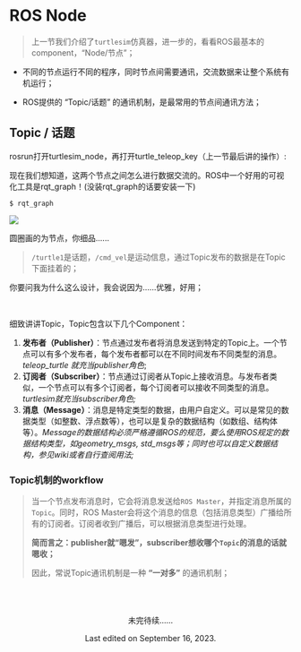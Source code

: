 # ROS Node

> 上一节我们介绍了`turtlesim`仿真器，进一步的，看看ROS最基本的component，“Node/节点”；



- 不同的节点运行不同的程序，同时节点间需要通讯，交流数据来让整个系统有机运行；

- ROS提供的 “Topic/话题” 的通讯机制，是最常用的节点间通讯方法；




## Topic / 话题
rosrun打开turtlesim_node，再打开turtle_teleop_key（上一节最后讲的操作）:


现在我们想知道，这两个节点之间怎么进行数据交流的。ROS中一个好用的可视化工具是rqt_graph！(没装rqt_graph的话要安装一下)

```
$ rqt_graph
```

![](https://gitee.com/SeaHIPage/My_Pics/raw/master/from_ubuntu/image.png)

圆圈画的为节点，你细品......



>  `/turtle1`是话题，`/cmd_vel`是运动信息，通过Topic发布的数据是在Topic下面挂着的；



你要问我为什么这么设计，我会说因为......优雅，好用；

<br>

细致讲讲Topic，Topic包含以下几个Component：

1. **发布者（Publisher）**：节点通过发布者将消息发送到特定的Topic上。一个节点可以有多个发布者，每个发布者都可以在不同时间发布不同类型的消息。*teleop_turtle* *就充当publisher角色*;
2. **订阅者（Subscriber）**：节点通过订阅者从Topic上接收消息。与发布者类似，一个节点可以有多个订阅者，每个订阅者可以接收不同类型的消息。*turtlesim就充当subscriber角色;*
3. **消息（Message）**：消息是特定类型的数据，由用户自定义。可以是常见的数据类型（如整数、浮点数等），也可以是复杂的数据结构（如数组、结构体等）。*Message的数据结构必须严格遵循ROS的规范，要么使用ROS规定的数据结构类型，如geometry_msgs, std_msgs等；同时也可以自定义数据结构，参见wiki或者自行查阅用法;*



### **Topic机制的workflow**

> 当一个节点发布消息时，它会将消息发送给`ROS Master`，并指定消息所属的`Topic`。同时，ROS Master会将这个消息的信息（包括消息类型）广播给所有的订阅者。订阅者收到广播后，可以根据消息类型进行处理。
>
> **简而言之：publisher就“嗯发”，subscriber想收哪个`Topic`的消息的话就嗯收；**
>
> 因此，常说Topic通讯机制是一种 **“一对多”** 的通讯机制；




<br>
<br>
<br>

<center>
未完待续......
</center>

<center>

Last edited on September 16, 2023.
</center>

<br>
<br>
<br>
